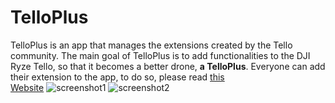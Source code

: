 # TelloPlus
TelloPlus is an app that manages the extensions created by the Tello community.
The main goal of TelloPlus is to add functionalities to the DJI Ryze Tello, so that it becomes a better drone, **a TelloPlus**.
Everyone can add their extension to the app, to do so, please read [this](http://telloplus.forumotion.eu/t1-how-to-create-and-submit-an-extension) <br />
[Website](http://telloplus.ml)
![screenshot1](https://i.imgur.com/DiHRjtl.png)
![screenshot2](https://i.imgur.com/SV8qvuB.png)

